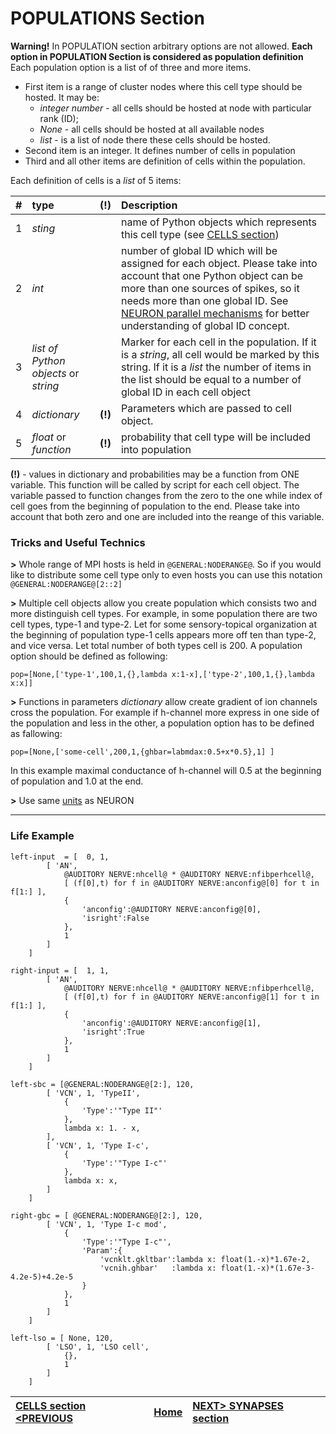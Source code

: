 # POPULATIONS Section #
**Warning!** In POPULATION section arbitrary options are not allowed. **Each option in POPULATION Section is considered as population definition**
Each population option is a list of of three and more items.
  * First item is a range of cluster nodes where this cell type should be hosted. It may be:
    * _integer number_ - all cells should be hosted at node with particular rank (ID);
    * _None_ - all cells should be hosted at all available nodes
    * _list_ - is a list of node there these cells should be hosted.
  * Second item is an integer. It defines number of cells in population
  * Third and all other items are definition of cells within the population.

Each definition of cells is a _list_ of 5 items:

| **#** | **type** | **(!)** | **Description** |
|:------|:---------|:--------|:----------------|
| 1 | _sting_ | | name of Python objects which represents this cell type (see [CELLS section](CELLS.md)) |
| 2 | _int_   |  | number of global ID which will be assigned for each object. Please take into account that one Python object can be more than one sources of spikes, so it needs more than one global ID. See [NEURON parallel mechanisms](http://www.neuron.yale.edu/neuron/static/papers/jnm/parallelizing_models_jnm2008.pdf) for better understanding of global ID concept.|
| 3 | _list of Python objects_ or _string_ |  | Marker for each cell in the population. If it is a _string_, all cell would be marked by this string. If it is a _list_ the number of items in the list should be equal to a number of global ID in each cell object|
| 4 | _dictionary_ | **(!)** |Parameters which are passed to cell object.|
| 5 | _float_ or _function_ | **(!)** |probability that cell type will be included into population|

**(!)** - values in dictionary and probabilities may be a function from ONE variable. This function will be called by script for each cell object. The variable passed to function changes from the zero to the one while index of cell goes from the beginning of population to the end. Please take into account that both zero and one are included into the reange of this variable.


### Tricks and Useful Technics ###
**>** Whole range of MPI hosts is held in `@GENERAL:NODERANGE@`. So if you would like to distribute some cell type only to even hosts you can use this notation `@GENERAL:NODERANGE@[2::2]`

**>** Multiple cell objects allow you create population which consists two and more distinguish cell types. For example, in some population there are two cell types, type-1 and type-2. Let for some sensory-topical organization at the beginning of population type-1 cells appears more off ten than type-2, and vice versa. Let total number of both types cell is 200. A population option should be defined as following:
```
pop=[None,['type-1',100,1,{},lambda x:1-x],['type-2',100,1,{},lambda x:x]]
```

**>** Functions in parameters _dictionary_ allow create gradient of ion channels cross the population. For example if h-channel more express in one side of the population and less in the other, a population option has to be defined as fallowing:
```
pop=[None,['some-cell',200,1,{ghbar=labmdax:0.5+x*0.5},1] ]
```
In this example maximal conductance of h-channel will 0.5 at the beginning of population and 1.0 at the end.

**>** Use same [units](http://www.neuron.yale.edu/neuron/static/docs/units/unitchart.html) as NEURON



---


### Life Example ###
```
left-input	= [  0, 1,
		[ 'AN',
			@AUDITORY NERVE:nhcell@ * @AUDITORY NERVE:nfibperhcell@,
			[ (f[0],t) for f in @AUDITORY NERVE:anconfig@[0] for t in f[1:] ],
			{
				'anconfig':@AUDITORY NERVE:anconfig@[0],
				'isright':False
			},
			1
		]
	]

right-input	= [  1, 1,
		[ 'AN', 
			@AUDITORY NERVE:nhcell@ * @AUDITORY NERVE:nfibperhcell@,
			[ (f[0],t) for f in @AUDITORY NERVE:anconfig@[1] for t in f[1:] ],
			{
				'anconfig':@AUDITORY NERVE:anconfig@[1],
				'isright':True
			},
			1
		]
	]

left-sbc = [@GENERAL:NODERANGE@[2:], 120,
		[ 'VCN', 1, 'TypeII',
			{
				'Type':'"Type II"'
			},
			lambda x: 1. - x,
		],
		[ 'VCN', 1, 'Type I-c',
			{
				'Type':'"Type I-c"'
			},
			lambda x: x,
		]
	]

right-gbc = [ @GENERAL:NODERANGE@[2:], 120,
		[ 'VCN', 1, 'Type I-c mod',
			{
				'Type':'"Type I-c"',
				'Param':{
					'vcnklt.gkltbar':lambda x: float(1.-x)*1.67e-2,
					'vcnih.ghbar'   :lambda x: float(1.-x)*(1.67e-3-4.2e-5)+4.2e-5
				}
			},
			1
		]
	]

left-lso = [ None, 120,
		[ 'LSO', 1, 'LSO cell',
			{},
			1
		]
	]

```

|[CELLS section <PREVIOUS](CELLS.md)|[Home](https://code.google.com/p/auditory-brainstem-model/)|[NEXT> SYNAPSES section](SYNAPSES.md)|
|:----------------------------------|:----------------------------------------------------------|:-------------------------------------|
